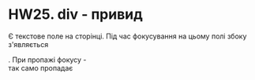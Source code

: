 # HW25. div - привид

Є текстове поле на сторінці. Під час фокусування на цьому полі збоку з'являється <div>.
При пропажі фокусу - <div> так само пропадає
